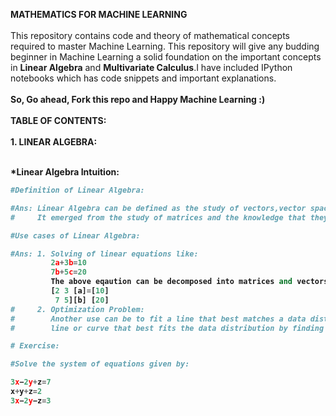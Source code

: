 

<b>MATHEMATICS FOR MACHINE LEARNING</b>
<br></br>
This repository contains code and theory of mathematical concepts required to master Machine Learning.
This repository will give any budding beginner in Machine Learning a solid foundation on the important concepts 
in <b>Linear Algebra</b> and <b>Multivariate Calculus</b>.I have included IPython notebooks which has code snippets and important
explanations.
<br></br>
<b>So, Go ahead, Fork this repo and Happy Machine Learning :)</b>
<br></br>
<b>TABLE OF CONTENTS: </b>
<br></br>
<b>1. LINEAR ALGEBRA: <b>
<br></br>

*Linear Algebra Intuition:
```python
#Definition of Linear Algebra:

#Ans: Linear Algebra can be defined as the study of vectors,vector spaces and mapping between vector spaces.
#     It emerged from the study of matrices and the knowledge that they can be solved using system of linear equations.

#Use cases of Linear Algebra:

#Ans: 1. Solving of linear equations like:
         2a+3b=10
         7b+5c=20
         The above eqaution can be decomposed into matrices and vectors like:
         [2 3 [a]=[10]
          7 5][b] [20]
#     2. Optimization Problem:
#        Another use can be to fit a line that best matches a data distribution.The objective is to find the 
#        line or curve that best fits the data distribution by finding the optimal parameters of the line.

# Exercise:

#Solve the system of equations given by:

3x−2y+z=7
x+y+z=2
3x−2y−z=3
```

```
